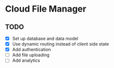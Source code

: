 # Cloud File Manager

## TODO

- [x] Set up database and data model
- [x] Use dynamic routing instead of client side state
- [x] Add authentication
- [ ] Add file uploading
- [ ] Add analytics
